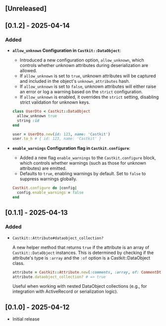 ## [Unreleased]

## [0.1.2] - 2025-04-14

### Added

- **`allow_unknown` Configuration in `Castkit::DataObject`**:
  - Introduced a new configuration option, `allow_unknown`, which controls whether unknown attributes during deserialization are allowed.
  - If `allow_unknown` is set to `true`, unknown attributes will be captured and included in the object's `unknown_attributes` hash.
  - If `allow_unknown` is set to `false`, unknown attributes will either raise an error or log a warning based on the `strict` configuration.
  - If `allow_unknown` is enabled, it overrides the `strict` setting, disabling strict validation for unknown keys.

  ```ruby
  class UserDto < Castkit::DataObject
    allow_unknown true
    string :id
  end
  
  user = UserDto.new(id: 123, name: 'Castkit')
  user.to_h # { id: 123, name: 'Castkit' }
  ```
- **`enable_warnings` Configuration flag in `Castkit.configure`**:
  - Added a new flag `enable_warnings` to the `Castkit.configure` block, which controls whether warnings (such as those for unknown attributes) are emitted.
  - Defaults to `true`, enabling warnings by default. Set to `false` to suppress warnings globally.

  ```ruby
  Castkit.configure do |config|
    config.enable_warnings = false
  end
  ```

## [0.1.1] - 2025-04-13

### Added

- `Castkit::Attribute#dataobject_collection?`

  A new helper method that returns `true` if the attribute is an array of `Castkit::DataObject` instances.
  This is determined by checking if the attribute's type is `:array` and the `:of` option is a Castkit::DataObject class.

  ```ruby
  attribute = Castkit::Attribute.new(:comments, :array, of: CommentDto)
  attribute.dataobject_collection? # => true
  ```

  Useful when working with nested DataObject collections (e.g., for integration with ActiveRecord or serialization logic).

## [0.1.0] - 2025-04-12

- Initial release
